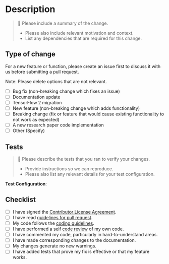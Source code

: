 # Description

> :memo: Please include a summary of the change. 
>  
> * Please also include relevant motivation and context.  
> * List any dependencies that are required for this change.  

## Type of change

For a new feature or function, please create an issue first to discuss it
with us before submitting a pull request.

Note: Please delete options that are not relevant.

- [ ] Bug fix (non-breaking change which fixes an issue)
- [ ] Documentation update
- [ ] TensorFlow 2 migration
- [ ] New feature (non-breaking change which adds functionality)
- [ ] Breaking change (fix or feature that would cause existing functionality to not work as expected)
- [ ] A new research paper code implementation
- [ ] Other (Specify)

## Tests

> :memo: Please describe the tests that you ran to verify your changes.
>  
> * Provide instructions so we can reproduce.  
> * Please also list any relevant details for your test configuration.  

**Test Configuration**:

## Checklist

- [ ] I have signed the [Contributor License Agreement](https://github.com/tensorflow/models/wiki/Contributor-License-Agreements).
- [ ] I have read [guidelines for pull request](https://github.com/tensorflow/models/wiki/Submitting-a-pull-request).
- [ ] My code follows the [coding guidelines](https://github.com/tensorflow/models/wiki/Coding-guidelines).
- [ ] I have performed a self [code review](https://github.com/tensorflow/models/wiki/Code-review) of my own code.
- [ ] I have commented my code, particularly in hard-to-understand areas.
- [ ] I have made corresponding changes to the documentation.
- [ ] My changes generate no new warnings.
- [ ] I have added tests that prove my fix is effective or that my feature works.
